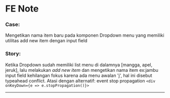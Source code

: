 # FE Note


### Case:
Mengetikan nama item baru pada komponen Dropdown menu yang memiliki utilitas add new item dengan input field
### Story: 
Ketika Dropdown sudah memiliki list menu di dalamnya [mangga, apel, jeruk], lalu melakukan _add new item_ dan mengetikan nama item ex:jambu input field kehilangan fokus karena ada menu awalan 'j', hal ini disebut typeahead conflict. Atasi dengan alternatif: event stop propagation ```<div onKeyDown={e => e.stopPropagation()}>```

<hr/>
